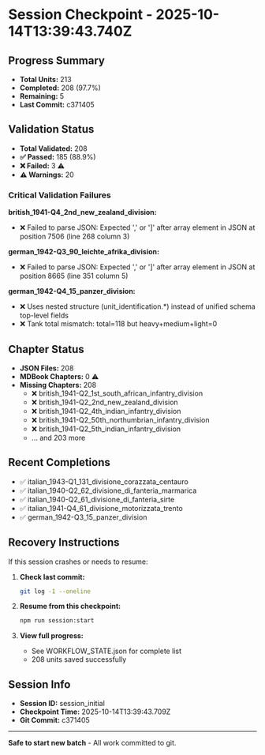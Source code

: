 # Session Checkpoint - 2025-10-14T13:39:43.740Z

## Progress Summary

- **Total Units:** 213
- **Completed:** 208 (97.7%)
- **Remaining:** 5
- **Last Commit:** c371405

## Validation Status

- **Total Validated:** 208
- **✅ Passed:** 185 (88.9%)
- **❌ Failed:** 3 ⚠️
- **⚠️ Warnings:** 20

### Critical Validation Failures

**british_1941-Q4_2nd_new_zealand_division:**
  - ❌ Failed to parse JSON: Expected ',' or ']' after array element in JSON at position 7506 (line 268 column 3)

**german_1942-Q3_90_leichte_afrika_division:**
  - ❌ Failed to parse JSON: Expected ',' or ']' after array element in JSON at position 8665 (line 351 column 5)

**german_1942-Q4_15_panzer_division:**
  - ❌ Uses nested structure (unit_identification.*) instead of unified schema top-level fields
  - ❌ Tank total mismatch: total=118 but heavy+medium+light=0

## Chapter Status

- **JSON Files:** 208
- **MDBook Chapters:** 0 ⚠️
- **Missing Chapters:** 208
  - ❌ british_1941-Q2_1st_south_african_infantry_division
  - ❌ british_1941-Q2_2nd_new_zealand_division
  - ❌ british_1941-Q2_4th_indian_infantry_division
  - ❌ british_1941-Q2_50th_northumbrian_infantry_division
  - ❌ british_1941-Q2_5th_indian_infantry_division
  - ... and 203 more

## Recent Completions

- ✅ italian_1943-Q1_131_divisione_corazzata_centauro
- ✅ italian_1940-Q2_62_divisione_di_fanteria_marmarica
- ✅ italian_1940-Q2_61_divisione_di_fanteria_sirte
- ✅ italian_1941-Q4_61_divisione_motorizzata_trento
- ✅ german_1942-Q3_15_panzer_division

## Recovery Instructions

If this session crashes or needs to resume:

1. **Check last commit:**
   ```bash
   git log -1 --oneline
   ```

2. **Resume from this checkpoint:**
   ```bash
   npm run session:start
   ```

3. **View full progress:**
   - See WORKFLOW_STATE.json for complete list
   - 208 units saved successfully

## Session Info

- **Session ID:** session_initial
- **Checkpoint Time:** 2025-10-14T13:39:43.709Z
- **Git Commit:** c371405

---

**Safe to start new batch** - All work committed to git.
